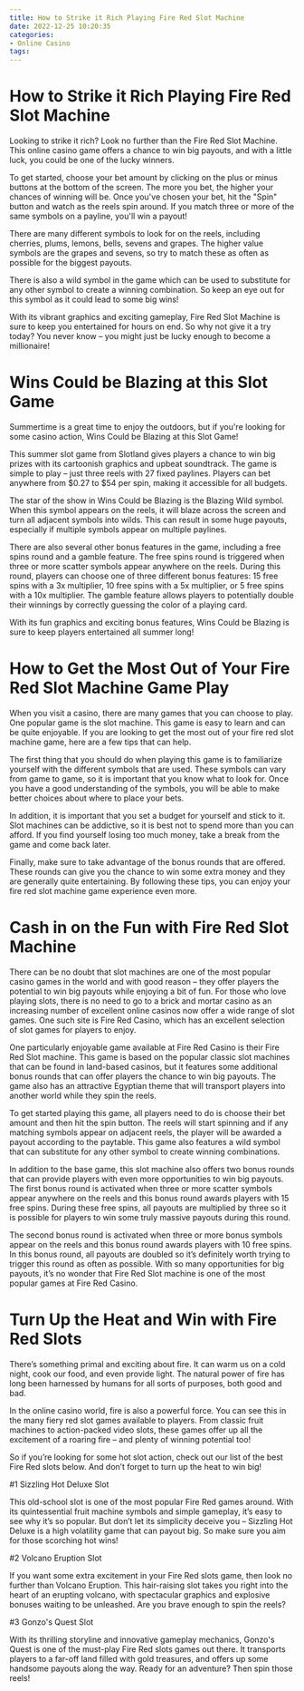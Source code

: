 ```yaml
---
title: How to Strike it Rich Playing Fire Red Slot Machine 
date: 2022-12-25 10:20:35
categories:
- Online Casino
tags:
---
```



#  How to Strike it Rich Playing Fire Red Slot Machine 

Looking to strike it rich? Look no further than the Fire Red Slot Machine. This online casino game offers a chance to win big payouts, and with a little luck, you could be one of the lucky winners.

To get started, choose your bet amount by clicking on the plus or minus buttons at the bottom of the screen. The more you bet, the higher your chances of winning will be. Once you've chosen your bet, hit the "Spin" button and watch as the reels spin around. If you match three or more of the same symbols on a payline, you'll win a payout!

There are many different symbols to look for on the reels, including cherries, plums, lemons, bells, sevens and grapes. The higher value symbols are the grapes and sevens, so try to match these as often as possible for the biggest payouts.

There is also a wild symbol in the game which can be used to substitute for any other symbol to create a winning combination. So keep an eye out for this symbol as it could lead to some big wins!

With its vibrant graphics and exciting gameplay, Fire Red Slot Machine is sure to keep you entertained for hours on end. So why not give it a try today? You never know – you might just be lucky enough to become a millionaire!

#  Wins Could be Blazing at this Slot Game 

Summertime is a great time to enjoy the outdoors, but if you're looking for some casino action, Wins Could be Blazing at this Slot Game!

This summer slot game from Slotland gives players a chance to win big prizes with its cartoonish graphics and upbeat soundtrack. The game is simple to play – just three reels with 27 fixed paylines. Players can bet anywhere from $0.27 to $54 per spin, making it accessible for all budgets.

The star of the show in Wins Could be Blazing is the Blazing Wild symbol. When this symbol appears on the reels, it will blaze across the screen and turn all adjacent symbols into wilds. This can result in some huge payouts, especially if multiple symbols appear on multiple paylines.

There are also several other bonus features in the game, including a free spins round and a gamble feature. The free spins round is triggered when three or more scatter symbols appear anywhere on the reels. During this round, players can choose one of three different bonus features: 15 free spins with a 3x multiplier, 10 free spins with a 5x multiplier, or 5 free spins with a 10x multiplier. The gamble feature allows players to potentially double their winnings by correctly guessing the color of a playing card.

With its fun graphics and exciting bonus features, Wins Could be Blazing is sure to keep players entertained all summer long!

#  How to Get the Most Out of Your Fire Red Slot Machine Game Play 

When you visit a casino, there are many games that you can choose to play. One popular game is the slot machine. This game is easy to learn and can be quite enjoyable. If you are looking to get the most out of your fire red slot machine game, here are a few tips that can help.

The first thing that you should do when playing this game is to familiarize yourself with the different symbols that are used. These symbols can vary from game to game, so it is important that you know what to look for. Once you have a good understanding of the symbols, you will be able to make better choices about where to place your bets.

In addition, it is important that you set a budget for yourself and stick to it. Slot machines can be addictive, so it is best not to spend more than you can afford. If you find yourself losing too much money, take a break from the game and come back later.

Finally, make sure to take advantage of the bonus rounds that are offered. These rounds can give you the chance to win some extra money and they are generally quite entertaining. By following these tips, you can enjoy your fire red slot machine game experience even more.

#  Cash in on the Fun with Fire Red Slot Machine 

There can be no doubt that slot machines are one of the most popular casino games in the world and with good reason – they offer players the potential to win big payouts while enjoying a bit of fun. For those who love playing slots, there is no need to go to a brick and mortar casino as an increasing number of excellent online casinos now offer a wide range of slot games. One such site is Fire Red Casino, which has an excellent selection of slot games for players to enjoy.

One particularly enjoyable game available at Fire Red Casino is their Fire Red Slot machine. This game is based on the popular classic slot machines that can be found in land-based casinos, but it features some additional bonus rounds that can offer players the chance to win big payouts. The game also has an attractive Egyptian theme that will transport players into another world while they spin the reels.

To get started playing this game, all players need to do is choose their bet amount and then hit the spin button. The reels will start spinning and if any matching symbols appear on adjacent reels, the player will be awarded a payout according to the paytable. This game also features a wild symbol that can substitute for any other symbol to create winning combinations.

In addition to the base game, this slot machine also offers two bonus rounds that can provide players with even more opportunities to win big payouts. The first bonus round is activated when three or more scatter symbols appear anywhere on the reels and this bonus round awards players with 15 free spins. During these free spins, all payouts are multiplied by three so it is possible for players to win some truly massive payouts during this round.

The second bonus round is activated when three or more bonus symbols appear on the reels and this bonus round awards players with 10 free spins. In this bonus round, all payouts are doubled so it’s definitely worth trying to trigger this round as often as possible. With so many opportunities for big payouts, it’s no wonder that Fire Red Slot machine is one of the most popular games at Fire Red Casino.

#  Turn Up the Heat and Win with Fire Red Slots

There’s something primal and exciting about fire. It can warm us on a cold night, cook our food, and even provide light. The natural power of fire has long been harnessed by humans for all sorts of purposes, both good and bad.

In the online casino world, fire is also a powerful force. You can see this in the many fiery red slot games available to players. From classic fruit machines to action-packed video slots, these games offer up all the excitement of a roaring fire – and plenty of winning potential too!

So if you’re looking for some hot slot action, check out our list of the best Fire Red slots below. And don’t forget to turn up the heat to win big!

#1 Sizzling Hot Deluxe Slot

This old-school slot is one of the most popular Fire Red games around. With its quintessential fruit machine symbols and simple gameplay, it’s easy to see why it’s so popular. But don’t let its simplicity deceive you – Sizzling Hot Deluxe is a high volatility game that can payout big. So make sure you aim for those scorching hot wins!

#2 Volcano Eruption Slot

If you want some extra excitement in your Fire Red slots game, then look no further than Volcano Eruption. This hair-raising slot takes you right into the heart of an erupting volcano, with spectacular graphics and explosive bonuses waiting to be unleashed. Are you brave enough to spin the reels?

#3 Gonzo's Quest Slot

With its thrilling storyline and innovative gameplay mechanics, Gonzo's Quest is one of the must-play Fire Red slots games out there. It transports players to a far-off land filled with gold treasures, and offers up some handsome payouts along the way. Ready for an adventure? Then spin those reels!